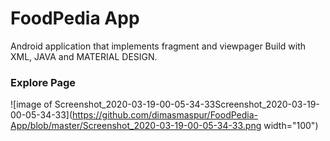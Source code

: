 # FoodPedia App

Android application that implements fragment and viewpager
Build with XML, JAVA and MATERIAL DESIGN.

### Explore Page
![image of Screenshot_2020-03-19-00-05-34-33Screenshot_2020-03-19-00-05-34-33](https://github.com/dimasmaspur/FoodPedia-App/blob/master/Screenshot_2020-03-19-00-05-34-33.png  width="100")
